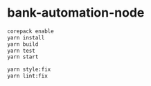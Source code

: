 # bank-automation-node

```bash
corepack enable
yarn install
yarn build
yarn test
yarn start
```

```bash
yarn style:fix
yarn lint:fix
```
